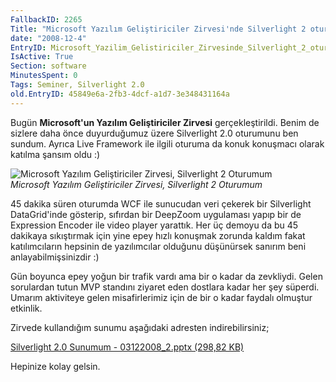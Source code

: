```yaml
---
FallbackID: 2265
Title: "Microsoft Yazılım Geliştiriciler Zirvesi'nde Silverlight 2 oturumum."
date: "2008-12-4"
EntryID: Microsoft_Yazilim_Gelistiriciler_Zirvesinde_Silverlight_2_oturumum
IsActive: True
Section: software
MinutesSpent: 0
Tags: Seminer, Silverlight 2.0
old.EntryID: 45849e6a-2fb3-4dcf-a1d7-3e348431164a
---
```

Bugün **Microsoft'un Yazılım Geliştiriciler Zirvesi** gerçekleştirildi.
Benim de sizlere daha önce duyurduğumuz üzere Silverlight 2.0 oturumunu
ben sundum. Ayrıca Live Framework ile ilgili oturuma da konuk konuşmacı
olarak katılma şansım oldu :)

![Microsoft Yazılım Geliştiriciler Zirvesi, Silverlight 2
Oturumum](media/Microsoft_Yazilim_Gelistiriciler_Zirvesinde_Silverlight_2_oturumum/03122008_1.jpg)\
*Microsoft Yazılım Geliştiriciler Zirvesi, Silverlight 2 Oturumum*

45 dakika süren oturumda WCF ile sunucudan veri çekerek bir Silverlight
DataGrid'inde gösterip, sıfırdan bir DeepZoom uygulaması yapıp bir de
Expression Encoder ile video player yarattık. Her üç demoyu da bu 45
dakikaya sıkıştırmak için yine epey hızlı konuşmak zorunda kaldım fakat
katılımcıların hepsinin de yazılımcılar olduğunu düşünürsek sanırım beni
anlayabilmişsinizdir :)

Gün boyunca epey yoğun bir trafik vardı ama bir o kadar da zevkliydi.
Gelen sorulardan tutun MVP standını ziyaret eden dostlara kadar her şey
süperdi. Umarım aktiviteye gelen misafirlerimiz için de bir o kadar
faydalı olmuştur etkinlik.

Zirvede kullandığım sunumu aşağıdaki adresten indirebilirsiniz;

[Silverlight 2.0 Sunumum - 03122008\_2.pptx (298,82
KB)](media/Microsoft_Yazilim_Gelistiriciler_Zirvesinde_Silverlight_2_oturumum/03122008_2.pptx)

Hepinize kolay gelsin.


